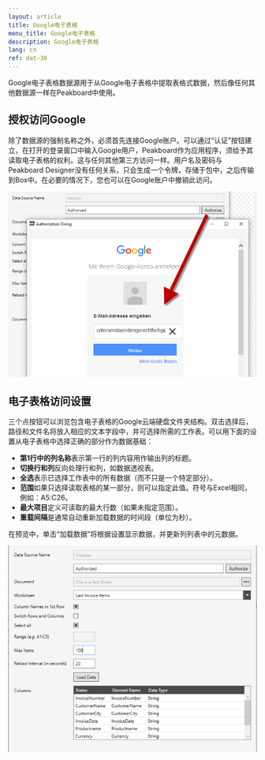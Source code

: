 ```yaml
---
layout: article
title: Google电子表格
menu_title: Google电子表格
description: Google电子表格
lang: cn
ref: dat-30
---
```

Google电子表格数据源用于从Google电子表格中提取表格式数据，然后像任何其他数据源一样在Peakboard中使用。

## 授权访问Google

除了数据源的强制名称之外，必须首先连接Google账户。可以通过“认证”按钮建立，在打开的登录窗口中输入Google用户，Peakboard作为应用程序，须给予其读取电子表格的权利。这与任何其他第三方访问一样。用户名及密码与Peakboard Designer没有任何关系，只会生成一个令牌，存储于包中，之后传输到Box中。在必要的情况下，您也可以在Google账户中撤销此访问。

![image_1](/assets/images/Data_Sources/GoogleSpreadsheets/SpeadsheetsSource01.png)

## 电子表格访问设置

三个点按钮可以浏览包含电子表格的Google云端硬盘文件夹结构。双击选择后，路径和文件名将放入相应的文本字段中，并可选择所需的工作表。可以用下面的设置从电子表格中选择正确的部分作为数据基础：

* **第1行中的列名称**表示第一行的列内容用作输出列的标题。
* **切换行和列**反向处理行和列，如数据透视表。
* **全选**表示已选择工作表中的所有数据（而不只是一个特定部分）。
* **范围**如果只选择读取表格的某一部分，则可以指定此值。符号与Excel相同，例如：A5:C26。
* **最大项目**定义可读取的最大行数（如果未指定范围）。
* **重载间隔**是通常自动重新加载数据的时间段（单位为秒）。


在预览中，单击“加载数据”将根据设置显示数据，并更新列列表中的元数据。

![image_1](/assets/images/Data_Sources/GoogleSpreadsheets/SpeadsheetsSource02.png)
